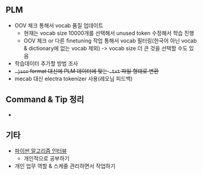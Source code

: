 ## PLM

- OOV 체크 통해서 vocab 품질 업데이트
  - 현재는 vocab size 10000개를 선택해서 unused token 수정해서 학습 진행
  - OOV 체크 or 다른 finetuning 작업 통해서 vocab 필터링(한국어 아닌 vocab & dictionary에 없는 vocab 제외) -> vocab size 더 큰 것을 선택할 수도 있음
- 학습데이터 추가할 방법 조사
- ~~`.json` format 대신에 PLM 데이터에 맞는 `.txt` 파일 형태로 변환~~
- mecab 대신 electra tokenizer 사용(레오님 피드백)




## Command & Tip 정리

- 




## 기타

- [파이썬 알고리즘 인터뷰](https://github.com/onlybooks/algorithm-interview)
  - 개인적으로 공부하기
- 개인 업무 역할 & 스케줄 관리하면서 작업하기
